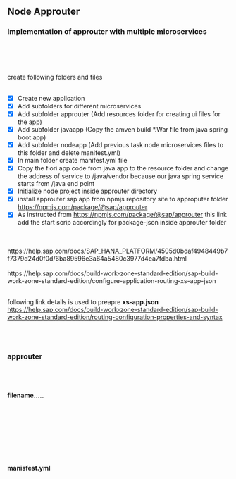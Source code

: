 ## Node Approuter  

### Implementation of approuter with multiple microservices

</br>
</br>


</br>
</br>
create following folders and files
</br>
</br>

-[x] Create new application
-[x] Add subfolders for different microservices
-[x] Add subfolder approuter (Add resources folder for creating ui files for the app)
-[x] Add subfolder javaapp (Copy the amven build *.War file from java spring boot app)
-[x] Add subfolder nodeapp (Add previous task node microservices files to this folder and delete manifest.yml)
-[x] In main folder create manifest.yml file
-[x] Copy the fiori app code from java app to the resource folder and change the address of service to
    /java/vendor because our java spring service starts from /java end point 
-[x] Initialize node project inside approuter directory 
-[x] install approuter sap app from npmjs repository site to approputer folder  https://npmjs.com/package/@sap/approuter
-[x] As instructed from https://npmjs.com/package/@sap/approuter this link add the start scrip accordingly for package-json inside approuter folder

</br>
</br>
https://help.sap.com/docs/SAP_HANA_PLATFORM/4505d0bdaf4948449b7f7379d24d0f0d/6ba89596e3a64a5480c3977d4ea7fdba.html
</br>
</br>
https://help.sap.com/docs/build-work-zone-standard-edition/sap-build-work-zone-standard-edition/configure-application-routing-xs-app-json
</br>
</br>

following link details is used to preapre <b>xs-app.json</b>
</br>
https://help.sap.com/docs/build-work-zone-standard-edition/sap-build-work-zone-standard-edition/routing-configuration-properties-and-syntax

</br>
</br>

### approuter
</br>
</br>

#### filename.....
</br>
</br>

```js



```

</br>
</br>

#### manisfest.yml
</br>
</br>

```yml



```